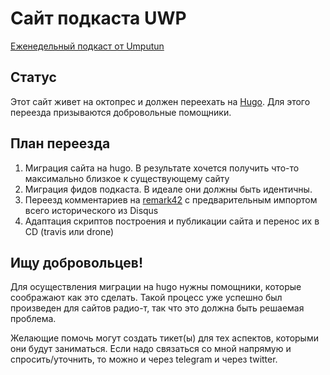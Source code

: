 # Сайт подкаста UWP 

[Еженедельный подкаст от Umputun](https://podcast.umputun.com)

## Статус

Этот сайт живет на октопрес и должен переехать на [Hugo](https://github.com/gohugoio/hugo). Для этого переезда призываются добровольные помощники.

## План переезда

1. Миграция сайта на hugo. В результате хочется получить что-то максимально близкое к существующему сайту
1. Миграция фидов подкаста. В идеале они должны быть идентичны.
1. Переезд комментариев на [remark42](https://github.com/umputun/remark) с предварительным импортом всего исторического из Disqus
1. Адаптация скриптов построения и публикации сайта и перенос их в CD (travis или drone)

## Ищу добровольцев!

Для осуществления миграции на hugo нужны помощники, которые соображают как это сделать. Такой процесс уже успешно был произведен для сайтов радио-т, так что это должна быть решаемая проблема.

Желающие помочь могут создать тикет(ы) для тех аспектов, которыми они будут заниматься. Если надо связаться со мной напрямую и спросить/уточнить, то можно и через telegram и через twitter.



